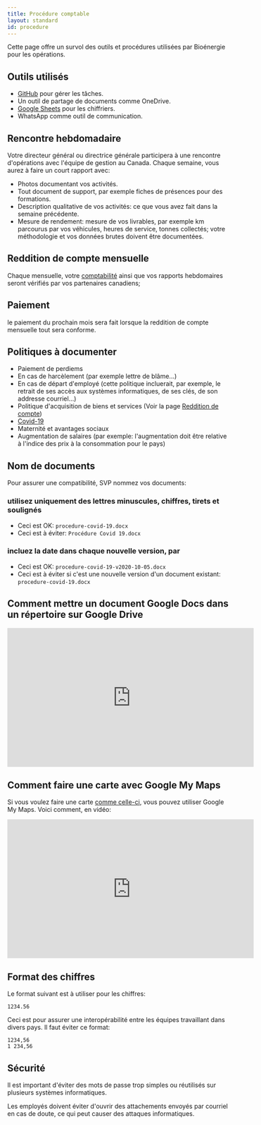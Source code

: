```yaml
---
title: Procédure comptable
layout: standard
id: procedure
---
```


Cette page offre un survol des outils et procédures utilisées par Bioénergie pour les opérations.

Outils utilisés
-----

* [GitHub](http://github.com) pour gérer les tâches.
* Un outil de partage de documents comme OneDrive.
* [Google Sheets](https://www.google.com/search?client=safari&rls=en&q=google+sheets&ie=UTF-8&oe=UTF-8) pour les chiffriers.
* WhatsApp comme outil de communication.

Rencontre hebdomadaire
-----

Votre directeur général ou directrice générale participera à une rencontre d'opérations avec l'équipe de gestion au Canada. Chaque semaine, vous aurez à faire un court rapport avec:

* Photos documentant vos activités.
* Tout document de support, par exemple fiches de présences pour des formations.
* Description qualitative de vos activités: ce que vous avez fait dans la semaine précédente.
* Mesure de rendement: mesure de vos livrables, par exemple km parcourus par vos véhicules, heures de service, tonnes collectés; votre méthodologie et vos données brutes doivent être documentées.

Reddition de compte mensuelle
-----

Chaque mensuelle, votre [comptabilité](/comptabilite) ainsi que vos rapports hebdomaires seront vérifiés par vos partenaires canadiens;

Paiement
-----

le paiement du prochain mois sera fait lorsque la reddition de compte mensuelle tout sera conforme.

Politiques à documenter
-----

* Paiement de perdiems
* En cas de harcèlement (par exemple lettre de blâme...)
* En cas de départ d'employé (cette politique incluerait, par exemple, le retrait de ses accès aux systèmes informatiques, de ses clés, de son addresse courriel...)
* Politique d'acquisition de biens et services (Voir la page [Reddition de compte](/reddition))
* [Covid-19](https://www.bioenergiehaiti.org/covid19/)
* Maternité et avantages sociaux
* Augmentation de salaires (par exemple: l'augmentation doit être relative à l'indice des prix à la consommation pour le pays)

Nom de documents
-----

Pour assurer une compatibilité, SVP nommez vos documents:

### utilisez uniquement des lettres minuscules, chiffres, tirets et soulignés

* Ceci est OK: `procedure-covid-19.docx`
* Ceci est à éviter: `Procédure Covid 19.docx`

### incluez la date dans chaque nouvelle version, par

* Ceci est OK: `procedure-covid-19-v2020-10-05.docx`
* Ceci est à éviter si c'est une nouvelle version d'un document existant: `procedure-covid-19.docx`

Comment mettre un document Google Docs dans un répertoire sur Google Drive
-----

<iframe width="560" height="315" src="https://www.youtube.com/embed/erJBWVyXAO8" title="YouTube video player" frameborder="0" allow="accelerometer; autoplay; clipboard-write; encrypted-media; gyroscope; picture-in-picture" allowfullscreen></iframe>

Comment faire une carte avec Google My Maps
-----

Si vous voulez faire une carte [comme celle-ci](https://www.google.com/maps/d/viewer?mid=1oMdLBb7k_umobINd6C0ZJ8Idx0hgUoU&ll=45.467310825367086%2C-73.5739365&z=17), vous pouvez utiliser Google My Maps. Voici comment, en vidéo:

<iframe width="560" height="315" src="https://www.youtube.com/embed/q0ozTW-_mp8" title="YouTube video player" frameborder="0" allow="accelerometer; autoplay; clipboard-write; encrypted-media; gyroscope; picture-in-picture" allowfullscreen></iframe>

Format des chiffres
-----

Le format suivant est à utiliser pour les chiffres:

    1234.56

Ceci est pour assurer une interopérabilité entre les équipes travaillant dans divers pays. Il faut éviter ce format:

    1234,56
    1 234,56

Sécurité
-----

Il est important d'éviter des mots de passe trop simples ou réutilisés sur plusieurs systèmes informatiques.

Les employés doivent éviter d'ouvrir des attachements envoyés par courriel en cas de doute, ce qui peut causer des attaques informatiques.
